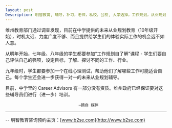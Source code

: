 ```yaml
---
layout: post
Description: 明智教育, 辅导，补习，老师，私校，公校, 大学选择，工作规划，从业规划， Universities Selection, Career Education, Career Advisors, Guidance, Private Schools, Selective Schools, Writing tutoring, Interviews tutoring, Resume Writing 
---
```



维州教育部门通过调查发现，目前在中学提供的未来从业规划教育（10年级开始），时机太迟、力度广度不够、而且提供给学生们的体验实际工作的机会远不如人意。

从明年开始，七年级、八年级的学生都要参加“工作规划自了解”课程 - 学生们要自己评估自己的强项，设定目标，了解、探讨不同的工作、行业。

九年级时，学生都要参加一个在线心理测试，帮助他们了解哪些工作可能适合自己。每个学生还会进一步获得一对一的未来从业规划辅导。

目前，中学里的 Career Advisors 有一部分没有资质。维州政府已经保证要对这些辅导员们进行（进一步）培训。

									—摘自 媒体


	
--------
-- 明智教育咨询预约主页：[www.b2se.com](http://www.b2se.com)

